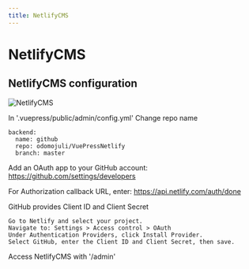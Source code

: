 ```yaml
---
title: NetlifyCMS
---
```

# NetlifyCMS

## NetlifyCMS configuration

![NetlifyCMS](/.vuepress/dist/vuepress-deploy.jpg)

In '.vuepress/public/admin/config.yml'
Change repo name

```
backend:
  name: github
  repo: odomojuli/VuePressNetlify
  branch: master
```

Add an OAuth app to your GitHub account: 
https://github.com/settings/developers

For Authorization callback URL, enter:
https://api.netlify.com/auth/done


GitHub provides Client ID and Client Secret

```
Go to Netlify and select your project.
Navigate to: Settings > Access control > OAuth
Under Authentication Providers, click Install Provider.
Select GitHub, enter the Client ID and Client Secret, then save.
```

Access NetlifyCMS with '/admin'

##
